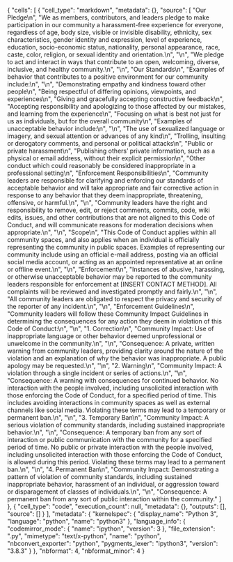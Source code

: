 {
 "cells": [
  {
   "cell_type": "markdown",
   "metadata": {},
   "source": [
    "Our Pledge\n",
    "We as members, contributors, and leaders pledge to make participation in our community a harassment-free experience for everyone, regardless of age, body size, visible or invisible disability, ethnicity, sex characteristics, gender identity and expression, level of experience, education, socio-economic status, nationality, personal appearance, race, caste, color, religion, or sexual identity and orientation.\n",
    "\n",
    "We pledge to act and interact in ways that contribute to an open, welcoming, diverse, inclusive, and healthy community.\n",
    "\n",
    "Our Standards\n",
    "Examples of behavior that contributes to a positive environment for our community include:\n",
    "\n",
    "Demonstrating empathy and kindness toward other people\n",
    "Being respectful of differing opinions, viewpoints, and experiences\n",
    "Giving and gracefully accepting constructive feedback\n",
    "Accepting responsibility and apologizing to those affected by our mistakes, and learning from the experience\n",
    "Focusing on what is best not just for us as individuals, but for the overall community\n",
    "Examples of unacceptable behavior include:\n",
    "\n",
    "The use of sexualized language or imagery, and sexual attention or advances of any kind\n",
    "Trolling, insulting or derogatory comments, and personal or political attacks\n",
    "Public or private harassment\n",
    "Publishing others’ private information, such as a physical or email address, without their explicit permission\n",
    "Other conduct which could reasonably be considered inappropriate in a professional setting\n",
    "Enforcement Responsibilities\n",
    "Community leaders are responsible for clarifying and enforcing our standards of acceptable behavior and will take appropriate and fair corrective action in response to any behavior that they deem inappropriate, threatening, offensive, or harmful.\n",
    "\n",
    "Community leaders have the right and responsibility to remove, edit, or reject comments, commits, code, wiki edits, issues, and other contributions that are not aligned to this Code of Conduct, and will communicate reasons for moderation decisions when appropriate.\n",
    "\n",
    "Scope\n",
    "This Code of Conduct applies within all community spaces, and also applies when an individual is officially representing the community in public spaces. Examples of representing our community include using an official e-mail address, posting via an official social media account, or acting as an appointed representative at an online or offline event.\n",
    "\n",
    "Enforcement\n",
    "Instances of abusive, harassing, or otherwise unacceptable behavior may be reported to the community leaders responsible for enforcement at [INSERT CONTACT METHOD]. All complaints will be reviewed and investigated promptly and fairly.\n",
    "\n",
    "All community leaders are obligated to respect the privacy and security of the reporter of any incident.\n",
    "\n",
    "Enforcement Guidelines\n",
    "Community leaders will follow these Community Impact Guidelines in determining the consequences for any action they deem in violation of this Code of Conduct:\n",
    "\n",
    "1. Correction\n",
    "Community Impact: Use of inappropriate language or other behavior deemed unprofessional or unwelcome in the community.\n",
    "\n",
    "Consequence: A private, written warning from community leaders, providing clarity around the nature of the violation and an explanation of why the behavior was inappropriate. A public apology may be requested.\n",
    "\n",
    "2. Warning\n",
    "Community Impact: A violation through a single incident or series of actions.\n",
    "\n",
    "Consequence: A warning with consequences for continued behavior. No interaction with the people involved, including unsolicited interaction with those enforcing the Code of Conduct, for a specified period of time. This includes avoiding interactions in community spaces as well as external channels like social media. Violating these terms may lead to a temporary or permanent ban.\n",
    "\n",
    "3. Temporary Ban\n",
    "Community Impact: A serious violation of community standards, including sustained inappropriate behavior.\n",
    "\n",
    "Consequence: A temporary ban from any sort of interaction or public communication with the community for a specified period of time. No public or private interaction with the people involved, including unsolicited interaction with those enforcing the Code of Conduct, is allowed during this period. Violating these terms may lead to a permanent ban.\n",
    "\n",
    "4. Permanent Ban\n",
    "Community Impact: Demonstrating a pattern of violation of community standards, including sustained inappropriate behavior, harassment of an individual, or aggression toward or disparagement of classes of individuals.\n",
    "\n",
    "Consequence: A permanent ban from any sort of public interaction within the community."
   ]
  },
  {
   "cell_type": "code",
   "execution_count": null,
   "metadata": {},
   "outputs": [],
   "source": []
  }
 ],
 "metadata": {
  "kernelspec": {
   "display_name": "Python 3",
   "language": "python",
   "name": "python3"
  },
  "language_info": {
   "codemirror_mode": {
    "name": "ipython",
    "version": 3
   },
   "file_extension": ".py",
   "mimetype": "text/x-python",
   "name": "python",
   "nbconvert_exporter": "python",
   "pygments_lexer": "ipython3",
   "version": "3.8.3"
  }
 },
 "nbformat": 4,
 "nbformat_minor": 4
}
